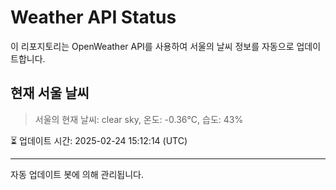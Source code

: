 
# Weather API Status

이 리포지토리는 OpenWeather API를 사용하여 서울의 날씨 정보를 자동으로 업데이트합니다.

## 현재 서울 날씨
> 서울의 현재 날씨: clear sky, 온도: -0.36°C, 습도: 43%

⏳ 업데이트 시간: 2025-02-24 15:12:14 (UTC)

---
자동 업데이트 봇에 의해 관리됩니다.
